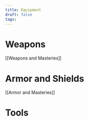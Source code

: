 ```yaml
---
title: Equipment
draft: false
tags:
---
```

# Weapons 
[[Weapons and Masteries]]
# Armor and Shields
[[Armor and Masteries]]

# Tools 